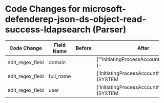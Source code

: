 # Code Changes for microsoft-defenderep-json-ds-object-read-success-ldapsearch (Parser)

| Code Change | Field Name | Before | After |
|-------------|------------|--------|-------|
| edit_regex_field | domain |  | ['"InitiatingProcessAccountDomain":\s*"(-|({domain}[^"]+))"', 'exa_json_path=$..InitiatingProcessAccountDomain,exa_regex=(-|({domain}[^$"]+))$'] |
| edit_regex_field | full_name |  | ['InitiatingProcessAccountName":\s*"(SYSTEM|NETWORK SERVICE|LOCAL SERVICE|Système|system|local service|-|({user}[\w\.\-\!\#\^\~]{1,40}\$?)"|({full_name}[^"]+))', 'exa_json_path=$..InitiatingProcessAccountName,exa_regex=(SYSTEM|NETWORK SERVICE|LOCAL SERVICE|Système|system|local service|-|({user}[\w\.\-\!\#\^\~]{1,40}\$?)|({full_name}[^",]+))'] |
| edit_regex_field | user |  | ['InitiatingProcessAccountName":\s*"(SYSTEM|NETWORK SERVICE|LOCAL SERVICE|Système|system|local service|-|({user}[\w\.\-\!\#\^\~]{1,40}\$?)"|({full_name}[^"]+))', 'exa_json_path=$..InitiatingProcessAccountName,exa_regex=(SYSTEM|NETWORK SERVICE|LOCAL SERVICE|Système|system|local service|-|({user}[\w\.\-\!\#\^\~]{1,40}\$?)|({full_name}[^",]+))'] |